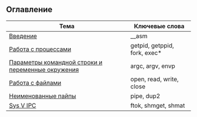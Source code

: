 ## Оглавление

| Тема | Ключевые слова |
|------|-----------------|
| [Введение](00-intro) | \_\_asm |
| [Работа с процессами](01-fork) | getpid, getppid, fork, exec\* |
| [Параметры командной строки и переменные окружения](02-argc-argv-envp) | argc, argv, envp |
| [Работа с файлами](03-files) | open, read, write, close |
| [Неименованные пайпы](04-pipes) | pipe, dup2 |
| [Sys V IPC](05-sysv-ipc) | ftok, shmget, shmat |

